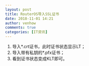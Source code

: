 ```yaml
---
layout: post
title: RouterOS导入SSL证书
date: 2018-11-01 14:21
author: venhow
comments: true
categories: [IT资讯]
---
```

<ol>
    <li>导入*.crt证书，此时证书状态显示LT；</li>
    <li>导入带有私钥的*.pfx证书；</li>
    <li>看到证书状态变成KLT即可。</li>
</ol>
